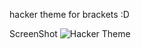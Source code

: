 hacker theme for brackets :D

ScreenShot 
![Hacker Theme](https://raw.githubusercontent.com/GhostThrone/hacker-theme-brackets/master/hacker-theme-screenshot.jpg)

